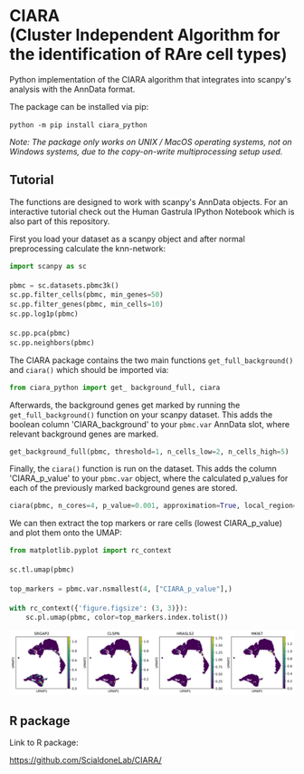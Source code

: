 # CIARA <br /> (Cluster Independent Algorithm for the identification of RAre cell types)

Python implementation of the CIARA algorithm that integrates into scanpy's analysis with the AnnData format.

The package can be installed via pip:

`python -m pip install ciara_python`

*Note: The package only works on UNIX / MacOS operating systems, not on Windows systems, due to the copy-on-write multiprocessing setup used.*

## Tutorial

The functions are designed to work with scanpy's AnnData objects. For an interactive tutorial check out the Human Gastrula IPython Notebook which is also part of this repository.

First you load your dataset as a scanpy object and after normal preprocessing calculate the knn-network:

```python
import scanpy as sc

pbmc = sc.datasets.pbmc3k()
sc.pp.filter_cells(pbmc, min_genes=50)
sc.pp.filter_genes(pbmc, min_cells=10)
sc.pp.log1p(pbmc)

sc.pp.pca(pbmc)
sc.pp.neighbors(pbmc)
```

The CIARA package contains the two main functions `get_full_background()` and `ciara()` which should be imported via:

```python
from ciara_python import get_ background_full, ciara
```

Afterwards, the background genes get marked by running the `get_full_background()` function on your scanpy dataset. This adds the boolean column 'CIARA_background' to your `pbmc.var` AnnData slot, where relevant background genes are marked.

```python
get_background_full(pbmc, threshold=1, n_cells_low=2, n_cells_high=5)
```

Finally, the `ciara()` function is run on the dataset. This adds the column 'CIARA_p_value' to your `pbmc.var` object, where the calculated p_values for each of the previously marked background genes are stored.

```python
ciara(pbmc, n_cores=4, p_value=0.001, approximation=True, local_region=1)
```

We can then extract the top markers or rare cells (lowest CIARA_p_value) and plot them onto the UMAP:

```python
from matplotlib.pyplot import rc_context

sc.tl.umap(pbmc)

top_markers = pbmc.var.nsmallest(4, ["CIARA_p_value"],)

with rc_context({'figure.figsize': (3, 3)}):
    sc.pl.umap(pbmc, color=top_markers.index.tolist())
```

![UMAP of top 4 rare cell type markers for PBMCs](/figures/umap_CIARA_PBMCs.svg)

## R package

Link to R package:

https://github.com/ScialdoneLab/CIARA/
